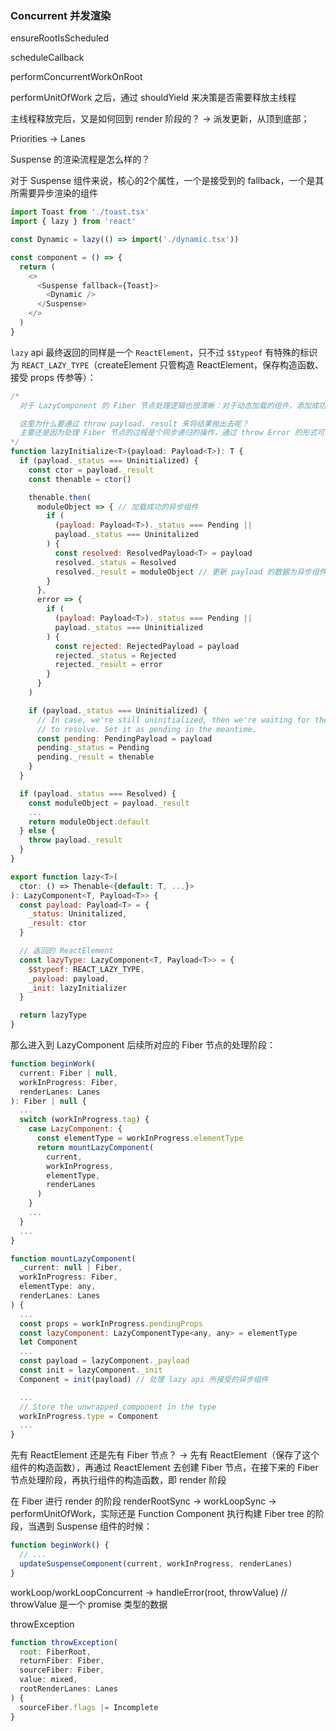 ### Concurrent 并发渲染

ensureRootIsScheduled

scheduleCallback

performConcurrentWorkOnRoot

performUnitOfWork 之后，通过 shouldYield 来决策是否需要释放主线程

主线程释放完后，又是如何回到 render 阶段的？ ->  派发更新，从顶到底部；

Priorities -> Lanes

Suspense 的渲染流程是怎么样的？

对于 Suspense 组件来说，核心的2个属性，一个是接受到的 fallback，一个是其所需要异步渲染的组件

```javascript
import Toast from './toast.tsx'
import { lazy } from 'react'

const Dynamic = lazy(() => import('./dynamic.tsx'))

const component = () => {
  return (
    <>
      <Suspense fallback={Toast}>
        <Dynamic />
      </Suspense>
    </>
  )
}
```

`lazy` api 最终返回的同样是一个 `ReactElement`，只不过 `$$typeof` 有特殊的标识为 `REACT_LAZY_TYPE`（createElement 只管构造 ReactElement，保存构造函数、接受 props 传参等）：

```javascript
/*
  对于 LazyComponent 的 Fiber 节点处理逻辑也很清晰：对于动态加载的组件，添加成功、失败的回调来接受加载成功的异步组件or加载失败的错误，因为是异步的动作，在处理函数当中会判断当前异步组件的加载状态，如果是未加载成功的状态，将会直接 payload._result 通过错误给 throw 出去，这样就能被外部的处理 Fiber 节点的流程给捕获，从而进入到后续的 sibling 组件的处理

  这里为什么要通过 throw payload._result 来将结果抛出去呢？
  主要还是因为处理 Fiber 节点的过程是个同步递归的操作，通过 throw Error 的形式可以立即中断递归处理的过程。
*/
function lazyInitialize<T>(payload: Payload<T>): T {
  if (payload._status === Uninitialized) {
    const ctor = payload._result
    const thenable = ctor()

    thenable.then(
      moduleObject => { // 加载成功的异步组件
        if (
          (payload: Payload<T>)._status === Pending ||
          payload._status === Uninitalized
        ) {
          const resolved: ResolvedPayload<T> = payload
          resolved._status = Resolved
          resolved._result = moduleObject // 更新 payload 的数据为异步组件
        }
      },
      error => {
        if (
          (payload: Payload<T>)._status === Pending ||
          payload._status === Uninitialized
        ) {
          const rejected: RejectedPayload = payload
          rejected._status = Rejected
          rejected._result = error
        }
      }
    )

    if (payload._status === Uninitialized) {
      // In case, we're still uninitialized, then we're waiting for the thenable
      // to resolve. Set it as pending in the meantime.
      const pending: PendingPayload = payload
      pending._status = Pending
      pending._result = thenable
    }
  }

  if (payload._status === Resolved) {
    const moduleObject = payload._result
    ...
    return moduleObject.default
  } else {
    throw payload._result
  }
}

export function lazy<T>(
  ctor: () => Thenable<{default: T, ...}>
): LazyComponent<T, Payload<T>> {
  const payload: Payload<T> = {
    _status: Uninitalized,
    _result: ctor
  }

  // 返回的 ReactElement
  const lazyType: LazyComponent<T, Payload<T>> = {
    $$typeof: REACT_LAZY_TYPE,
    _payload: payload,
    _init: lazyInitializer
  }

  return lazyType
}
```

那么进入到 LazyComponent 后续所对应的 Fiber 节点的处理阶段：

```javascript
function beginWork(
  current: Fiber | null,
  workInProgress: Fiber,
  renderLanes: Lanes
): Fiber | null {
  ...
  switch (workInProgress.tag) {
    case LazyComponent: {
      const elementType = workInProgress.elementType
      return mountLazyComponent(
        current,
        workInProgress,
        elementType,
        renderLanes
      )
    }
    ...
  }
  ...
}

function mountLazyComponent(
  _current: null | Fiber,
  workInProgress: Fiber,
  elementType: any,
  renderLanes: Lanes
) {
  ...
  const props = workInProgress.pendingProps
  const lazyComponent: LazyComponentType<any, any> = elementType
  let Component
  ...
  const payload = lazyComponent._payload
  const init = lazyComponent._init
  Component = init(payload) // 处理 lazy api 所接受的异步组件

  ...
  // Store the unwrapped component in the type
  workInProgress.type = Component
  ...
}


```

先有 ReactElement 还是先有 Fiber 节点？  ->  先有 ReactElement（保存了这个组件的构造函数），再通过 ReactElement 去创建 Fiber 节点，在接下来的 Fiber 节点处理阶段，再执行组件的构造函数，即 render 阶段

在 Fiber 进行 render 的阶段 renderRootSync -> workLoopSync -> performUnitOfWork，实际还是 Function Component 执行构建 Fiber tree 的阶段，当遇到 Suspense 组件的时候：

```javascript
function beginWork() {
  // ...
  updateSuspenseComponent(current, workInProgress, renderLanes)
}

```



workLoop/workLoopConcurrent -> handleError(root, throwValue) // throwValue 是一个 promise 类型的数据

throwException

```javascript
function throwException(
  root: FiberRoot,
  returnFiber: Fiber,
  sourceFiber: Fiber,
  value: mixed,
  rootRenderLanes: Lanes
) {
  sourceFiber.flags |= Incomplete
}
```